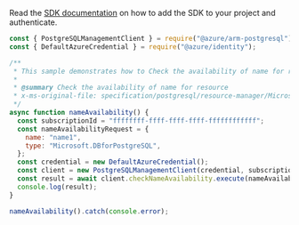 Read the [SDK documentation](https://github.com/Azure/azure-sdk-for-js/blob/%40azure%2Farm-postgresql_6.0.1/sdk/postgresql/arm-postgresql/README.md) on how to add the SDK to your project and authenticate.

```javascript
const { PostgreSQLManagementClient } = require("@azure/arm-postgresql");
const { DefaultAzureCredential } = require("@azure/identity");

/**
 * This sample demonstrates how to Check the availability of name for resource
 *
 * @summary Check the availability of name for resource
 * x-ms-original-file: specification/postgresql/resource-manager/Microsoft.DBforPostgreSQL/stable/2017-12-01/examples/CheckNameAvailability.json
 */
async function nameAvailability() {
  const subscriptionId = "ffffffff-ffff-ffff-ffff-ffffffffffff";
  const nameAvailabilityRequest = {
    name: "name1",
    type: "Microsoft.DBforPostgreSQL",
  };
  const credential = new DefaultAzureCredential();
  const client = new PostgreSQLManagementClient(credential, subscriptionId);
  const result = await client.checkNameAvailability.execute(nameAvailabilityRequest);
  console.log(result);
}

nameAvailability().catch(console.error);
```
